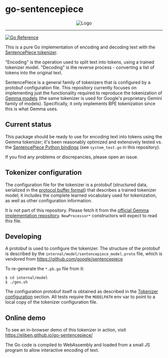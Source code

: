 # go-sentencepiece

<p align="center">
  <img alt="Logo" src="doc/toklogo2.png" />
</p>

----

[![Go Reference](https://pkg.go.dev/badge/github.com/eliben/go-sentencepiece.svg)](https://pkg.go.dev/github.com/eliben/go-sentencepiece)

This is a pure Go implementation of encoding and decoding text with
the [SentencePiece tokenizer](https://github.com/google/sentencepiece).

"Encoding" is the operation used to split text into tokens, using
a trained tokenizer model. "Decoding" is the reverse process - converting
a list of tokens into the original text.

SentencePiece is a general family of tokenizers that is configured
by a protobuf configuration file. This repository currently focuses
on implementing just the functionality required to reproduce the
tokenization of [Gemma models](https://ai.google.dev/gemma) (the same
tokenizer is used for Google's proprietary Gemini family of models).
Specifically, it only implements BPE tokenization since this is what
Gemma uses.

## Current status

This package should be ready to use for encoding text into tokens
using the Gemma tokenizer; it's been reasonably optimized and extensively
tested vs. the [SentencePiece Python bindings](https://pypi.org/project/sentencepiece/)
(see `system_test.go` in this repository).

If you find any problems or discrepancies, please open an issue.

## Tokenizer configuration

The configuration file for the tokenizer is a protobuf (structured
data, serialized in the [protocol buffer format](https://protobuf.dev/))
that describes a trained tokenizer model; it includes
the complete learned vocabulary used for tokenization, as well as
other configuration information.

It is not part of this repository. Please fetch it from the
[official Gemma implementation repository](https://github.com/google/gemma_pytorch/tree/main/tokenizer).
`NewProcessor*` constructors will expect to read this file.

## Developing

A protobuf is used to configure the tokenizer. The structure of the
protobuf is described by the `internal/model/sentencepiece_model.proto` file,
which is vendored from https://github.com/google/sentencepiece

To re-generate the `*.pb.go` file from it:

```
$ cd internal/model
$ ./gen.sh
```

The configuration protobuf itself is obtained as described in the
[Tokenizer configuration](#tokenizer-configuration) section. All
tests require the `MODELPATH` env var to point to a local
copy of the tokenizer configuration file.

## Online demo

To see an in-browser demo of this tokenizer in action, visit
https://eliben.github.io/go-sentencepiece/

The Go code is compiled to WebAssembly and loaded from a small
JS program to allow interactive encoding of text.

